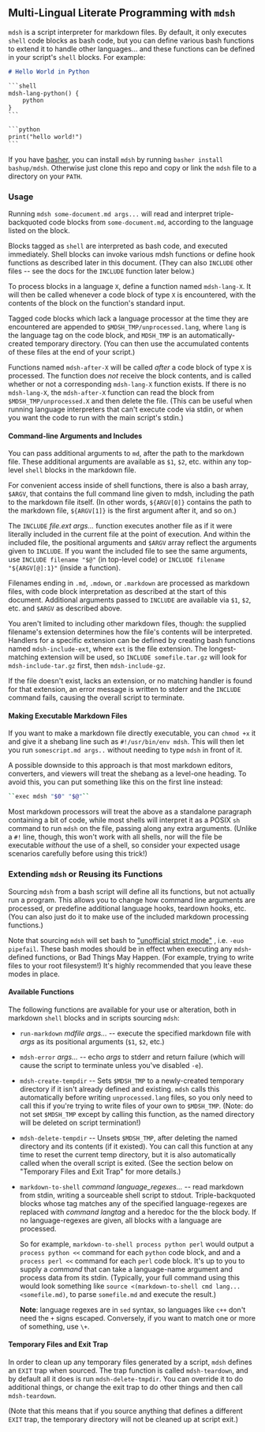 ## Multi-Lingual Literate Programming with `mdsh`

`mdsh` is a script interpreter for markdown files.  By default, it only executes `shell` code blocks as bash code, but you can define various bash functions to extend it to handle other languages...  and these functions can be defined in your script's  `shell` blocks.  For example:

~~~markdown
# Hello World in Python

​```shell
mdsh-lang-python() {
    python
}
​```

​```python
print("hello world!")
​```
~~~

If you have [basher](https://github.com/basherpm/basher), you can install `mdsh` by running `basher install bashup/mdsh`.  Otherwise just clone this repo and copy or link the `mdsh` file to a directory on your `PATH`.

### Usage

Running `mdsh some-document.md args...` will read and interpret triple-backquoted code blocks from `some-document.md`, according to the language listed on the block.

Blocks tagged as `shell` are interpreted as bash code, and executed immediately.  Shell blocks can invoke various mdsh functions or define hook functions as described later in this document.  (They can also `INCLUDE` other files -- see the docs for the `INCLUDE` function later below.)

To process blocks in a language `X`, define a function named `mdsh-lang-X`.  It will then be called whenever a code block of  type `X` is encountered, with the contents of the block on the function's standard input.

Tagged code blocks which lack a language processor at the time they are encountered are appended to `$MDSH_TMP/unprocessed.lang`, where `lang` is the language tag on the code block, and `MDSH_TMP` is an automatically-created temporary directory.  (You can then use the accumulated contents of these files at the end of your script.)

Functions named `mdsh-after-X` will be called *after* a code block of  type `X` is processed.  The function does *not* receive the block contents, and is called whether or not a corresponding  `mdsh-lang-X` function exists.  If there is no `mdsh-lang-X`, the `mdsh-after-X` function can read the block from `$MDSH_TMP/unprocessed.X` and then delete the file.  (This can be useful when running language interpreters that can't execute code via stdin, or when you want the code to run with the main script's stdin.)

#### Command-line Arguments and Includes

You can pass additional arguments to `md`, after the path to the markdown file.  These additional arguments are available as `$1`, `$2`, etc. within any top-level `shell` blocks in the markdown file.

For convenient access inside of shell functions, there is also a bash array, `$ARGV`, that contains the full command line given to mdsh, including the path to the markdown file itself.  (In other words, `${ARGV[0]}` contains the path to the markdown file, `${ARGV[1]}` is the first argument after it, and so on.)

The `INCLUDE` *file.ext args...* function executes another file as if it were literally included in the current file at the point of execution.  And within the included file, the positional arguments and `$ARGV`  array reflect the arguments given to `INCLUDE`.  If you want the included file to see the same arguments, use `INCLUDE filename "$@"` (in top-level code) or `INCLUDE filename "${ARGV[@]:1}"` (inside a function).

Filenames ending in `.md`, `.mdown`, or `.markdown` are processed as markdown files, with code block interpretation as described at the start of this document.  Additional arguments passed to `INCLUDE` are available via `$1`, `$2`, etc. and `$ARGV` as described above.

You aren't limited to including other markdown files, though: the supplied filename's extension determines how the file's contents will be interpreted.  Handlers for a specific extension can be defined by creating bash functions named `mdsh-include-ext`, where `ext` is the file extension.  The longest-matching extension will be used, so `INCLUDE somefile.tar.gz` will look for `mdsh-include-tar.gz` first, then `mdsh-include-gz`.

If the file doesn't exist, lacks an extension, or no matching handler is found for that extension, an error message is written to stderr and the `INCLUDE` command fails, causing the overall script to terminate.

#### Making Executable Markdown Files

If you want to make a markdown file directly executable, you can `chmod +x` it and give it a shebang line such as `#!/usr/bin/env mdsh`.  This will then let you run `somescript.md args..` without needing to type `mdsh` in front of it.

A possible downside to this approach is that most markdown editors, converters, and viewers will treat the shebang as a level-one heading.  To avoid this, you can put something like this on the first line instead:

```sh
``exec mdsh "$0" "$@"``
```

Most markdown processors will treat the above as a standalone paragraph containing a bit of code, while most shells will interpret it as a POSIX `sh` command to run `mdsh` on the file, passing along any extra arguments.  (Unlike a `#!`  line, though, this won't work with all shells, nor will the file be executable *without* the use of a shell, so consider your expected usage scenarios carefully before using this trick!)

### Extending `mdsh` or Reusing its Functions

Sourcing `mdsh` from a bash script will define all its functions, but not actually run a program.  This allows you to change how command line arguments are processed, or predefine additional language hooks, teardown hooks, etc.   (You can also just do it to make use of the included markdown processing functions.)

Note that sourcing `mdsh` will set bash to  ["unofficial strict mode"](http://redsymbol.net/articles/unofficial-bash-strict-mode/) , i.e. `-euo pipefail`.  These bash modes should be in effect when executing any `mdsh`-defined functions, or Bad Things May Happen.  (For example, trying to write files to your root filesystem!)  It's highly recommended that you leave these modes in place.

#### Available Functions

The following functions are available for your use or alteration, both in markdown `shell` blocks and in scripts sourcing `mdsh`:

* `run-markdown` *mdfile args...* -- execute the specified markdown file with *args* as its positional arguments (`$1`,  `$2`, etc.)
* `mdsh-error` *args...* -- echo *args* to stderr and return failure (which will cause the script to terminate unless you've disabled `-e`).
* `mdsh-create-tempdir` -- Sets `$MDSH_TMP` to a newly-created temporary directory if it isn't already defined and existing.  `mdsh` calls this automatically before writing `unprocessed.lang` files, so you only need to call this if you're trying to write files of your own to `$MDSH_TMP`.  (Note: do not set `$MDSH_TMP` except by calling this function, as the named directory will be deleted on script termination!)
* `mdsh-delete-tempdir` -- Unsets `$MDSH_TMP`, after deleting the named directory and its contents (if it existed).  You can call this function at any time to reset the current temp directory, but it is also automatically called when the overall script is exited.  (See the section below on "Temporary Files and Exit Trap" for more details.)


* `markdown-to-shell` *command language_regexes...* -- read markdown from stdin, writing a sourceable shell script to stdout.  Triple-backquoted blocks whose tag matches any of the specified language-regexes are replaced with *command langtag* and a heredoc for the the block body. If no language-regexes are given, all blocks with a language are processed.

  So for example, `markdown-to-shell process python perl` would output a `process python <<` command for each `python` code block, and and a `process perl <<` command for each `perl` code block.  It's up to you to supply a *command* that can take a language-name argument and process data from its stdin.  (Typically, your full command using this would look something like `source <(markdown-to-shell cmd lang... <somefile.md)`, to parse `somefile.md` and execute the result.)

  **Note**: language regexes are in `sed` syntax, so languages like  `c++` don't need the `+` signs escaped. Conversely, if you want to match one or more of something, use `\+`.

#### Temporary Files and Exit Trap

In order to clean up any temporary files generated by a script, `mdsh` defines an `EXIT` trap when sourced.  The trap function is called `mdsh-teardown`, and by default all it does is run `mdsh-delete-tmpdir`.  You can override it to do additional things, or change the exit trap to do other things and then call `mdsh-teardown`.

(Note that this means that if you source anything that defines a different `EXIT` trap, the temporary directory will not be cleaned up at script exit.)

